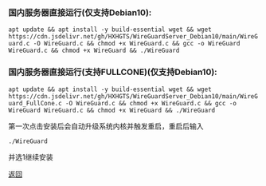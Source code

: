 ### 国内服务器直接运行(仅支持Debian10):

`apt update && apt install -y build-essential wget && wget https://cdn.jsdelivr.net/gh/HXHGTS/WireGuardServer_Debian10/main/WireGuard.c -O WireGuard.c && chmod +x WireGuard.c && gcc -o WireGuard WireGuard.c && chmod +x WireGuard && ./WireGuard`

### 国内服务器直接运行(支持FULLCONE)(仅支持Debian10):

`apt update && apt install -y build-essential wget && wget https://cdn.jsdelivr.net/gh/HXHGTS/WireGuardServer_Debian10/main/WireGuard_FullCone.c -O WireGuard.c && chmod +x WireGuard.c && gcc -o WireGuard WireGuard.c && chmod +x WireGuard && ./WireGuard`

第一次点击安装后会自动升级系统内核并触发重启，重启后输入

`./WireGuard`

并选1继续安装

[返回](./README.md)
